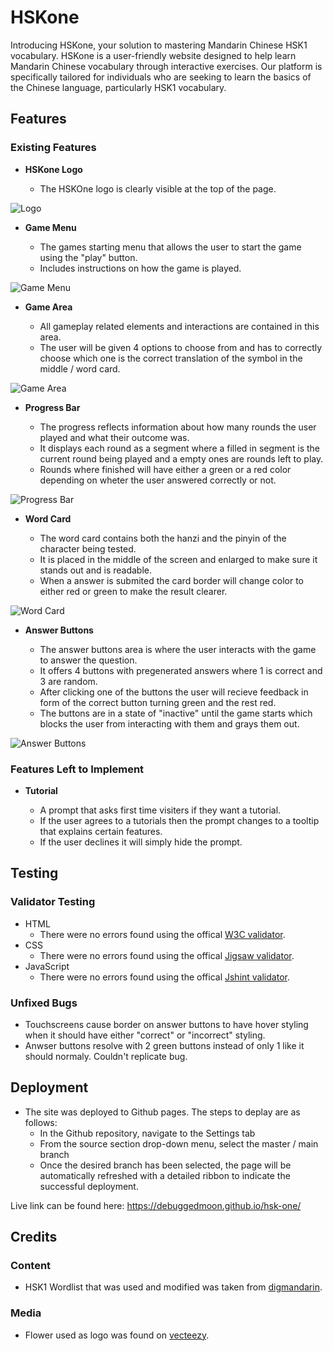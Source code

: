 # HSKone

Introducing HSKone, your solution to mastering Mandarin Chinese HSK1
vocabulary. HSKone is a user-friendly website designed to help learn Mandarin
Chinese vocabulary through interactive exercises. Our platform is specifically
tailored for individuals who are seeking to learn the basics of the Chinese language,
particularly HSK1 vocabulary.



## Features

### Existing Features

 - __HSKone Logo__

    - The HSKOne logo is clearly visible at the top of the page.

![Logo](assets/images/docs/logo.png)

 - __Game Menu__

    - The games starting menu that allows the user to start the game using the "play" button.
    - Includes instructions on how the game is played.

![Game Menu](assets/images/docs/menu.png)

 - __Game Area__

    - All gameplay related elements and interactions are contained in this area.
    - The user will be given 4 options to choose from and has to correctly choose which one is the correct translation of the symbol in the middle / word card.

![Game Area](assets/images/docs/game-area.png)

 - __Progress Bar__

    - The progress reflects information about how many rounds the user played and what their outcome was.
    - It displays each round as a segment where a filled in segment is the current round being played and a empty ones are rounds left to play.
    - Rounds where finished will have either a green or a red color depending on wheter the user answered correctly or not.

![Progress Bar](assets/images/docs/progress-bar.png)

 - __Word Card__

    - The word card contains both the hanzi and the pinyin of the character being tested.
    - It is placed in the middle of the screen and enlarged to make sure it stands out and is readable.
    - When a answer is submited the card border will change color to either red or green to make the result clearer.

![Word Card](assets/images/docs/word-card.png)

 - __Answer Buttons__

    - The answer buttons area is where the user interacts with the game to answer the question.
    - It offers 4 buttons with pregenerated answers where 1 is correct and 3 are random.
    - After clicking one of the buttons the user will recieve feedback in form of the correct button turning green and the rest red.
    - The buttons are in a state of "inactive" until the game starts which blocks the user from interacting with them and grays them out.

![Answer Buttons](assets/images/docs/answer-buttons.png)

### Features Left to Implement

 - __Tutorial__

    - A prompt that asks first time visiters if they want a tutorial.
    - If the user agrees to a tutorials then the prompt changes to a tooltip that explains certain features.
    - If the user declines it will simply hide the prompt.

## Testing

### Validator Testing

 - HTML
   - There were no errors found using the offical [W3C validator]("https://validator.w3.org/nu/?doc=https%3A%2F%2Fdebuggedmoon.github.io%2Fhsk-one%2F").
 - CSS
   - There were no errors found using the offical [Jigsaw validator]("https://jigsaw.w3.org/css-validator/validator?uri=https%3A%2F%2Fdebuggedmoon.github.io%2Fhsk-one%2F&profile=css3svg&usermedium=all&warning=1&vextwarning=&lang=en").
 - JavaScript
   - There were no errors found using the offical [Jshint validator]("https://jshint.com/").

### Unfixed Bugs

 - Touchscreens cause border on answer buttons to have hover styling when it should have either "correct" or "incorrect" styling.
 - Anwser buttons resolve with 2 green buttons instead of only 1 like it should normaly. Couldn't replicate bug.

## Deployment

 - The site was deployed to Github pages. The steps to deplay are as follows:
   - In the Github repository, navigate to the Settings tab
   - From the source section drop-down menu, select the master / main branch
   - Once the desired branch has been selected, the page will be automatically refreshed with a detailed ribbon to indicate the successful deployment.

Live link can be found here: https://debuggedmoon.github.io/hsk-one/

## Credits

### Content

 - HSK1 Wordlist that was used and modified was taken from [digmandarin](https://www.digmandarin.com/wp-content/uploads/2019/11/HSK-1-Vocabulary-List.pdf).

### Media

  - Flower used as logo was found on [vecteezy](https://www.vecteezy.com/vector-art/1236604-set-with-various-flat-design-flowers).